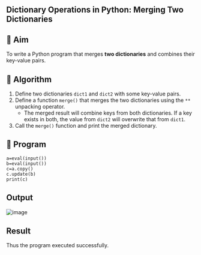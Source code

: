 ## Dictionary Operations in Python: Merging Two Dictionaries

## 🎯 Aim
To write a Python program that merges **two dictionaries** and combines their key-value pairs.

## 🧠 Algorithm
1. Define two dictionaries `dict1` and `dict2` with some key-value pairs.
2. Define a function `merge()` that merges the two dictionaries using the `**` unpacking operator.
   - The merged result will combine keys from both dictionaries. If a key exists in both, the value from `dict2` will overwrite that from `dict1`.
3. Call the `merge()` function and print the merged dictionary.

## 🧾 Program
```
a=eval(input())
b=eval(input())
c=a.copy()
c.update(b)
print(c)
```

## Output
![image](https://github.com/user-attachments/assets/77065b4b-1d39-49b3-987c-d4983473784b)


## Result
Thus the program executed successfully.
